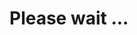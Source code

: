 # Please wait ...

<meta http-equiv="refresh" content="3; url=https://api.whatsapp.com/send?phone=6285155435044&text=MAS+FIAN+77!"/>
